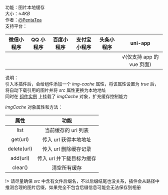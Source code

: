 功能：图片本地缓存  
大小：*≈4KB*  
作者：[@PentaTea](https://github.com/PentaTea)  
支持平台：  

| 微信小程序 | QQ 小程序 | 百度小程序 | 支付宝小程序 | 头条小程序 | uni-app |
|:---:|:---:|:---:|:---:|:---:|:---:|
|  |  |  |  |  | √(仅支持 app 的 vue 页面) |

说明：  
引入本插件后，会给组件添加一个 *img-cache* 属性，将该属性设置为 *true* 后，将自动下载引用的图片并将 *src* 属性更换为本地地址  
同时在 [组件实例](advanced/api#getCompent) 上挂载了 *imgCache* 对象，扩充缓存控制能力  

*imgCache* 对象属性和方法：  

| 属性 | 功能 |
|:---:|:---:|
| list | 当前缓存的 url 列表 |
| get(url) | 传入 url 获得本地地址 |
| delete(url) | 传入 url 删除缓存记录 |
| add(url) | 传入 url 并下载目标为缓存 |
| clear() | 清空所有缓存 |

!> 请尽量确保 *src* 中含有文件后缀名，不以后缀结尾也没关系，插件会从路径中推测合理的图片后缀，如果完全不包含后缀信息可能会无法保存到相册  
